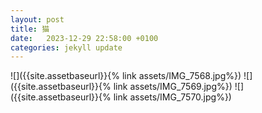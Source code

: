 ```yaml
---
layout: post
title: 猫
date:   2023-12-29 22:58:00 +0100
categories: jekyll update
---
```

![]({{site.assetbaseurl}}{% link assets/IMG_7568.jpg%})
![]({{site.assetbaseurl}}{% link assets/IMG_7569.jpg%})
![]({{site.assetbaseurl}}{% link assets/IMG_7570.jpg%})





